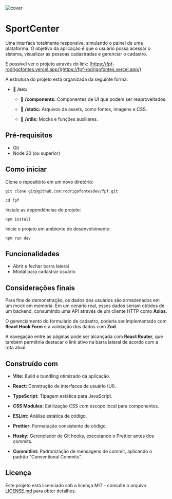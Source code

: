 ![cover](https://github.com/user-attachments/assets/78d49ac0-db68-4f39-8753-b6d58b6723c1)

# SportCenter

Uma interface totalmente responsiva, simulando o painel de uma plataforma. O objetivo da aplicação é que o usuário possa acessar o sistema, visualizar as pessoas cadastradas e gerenciar o cadastro.

É possível ver o projeto através do link: [https://fpf-rodrigofontes.vercel.app/](https://fpf-rodrigofontes.vercel.app/)

A estrutura do projeto está organizada da seguinte forma:

- :open_file_folder: **/src:**
  
  - :open_file_folder: **/components:** Componentes de UI que podem ser reaproveitados.
    
  - :open_file_folder: **/static:** Arquivos de assets, como fontes, imagens e CSS.
    
  - :open_file_folder: **/utils:** Mocks e funções auxiliares.

## Pré-requisitos

- Git
- Node 20 (ou superior)

## Como iniciar

Clone o repositório em um novo diretório:

```
git clone git@github.com:rodrigofontesdev/fpf.git
```

```
cd fpf
```

Instale as dependências do projeto:

```
npm install
```

Inicie o projeto em ambiente de desenvolvimento:

```
npm run dev
```

## Funcionalidades

- Abrir e fechar barra lateral
- Modal para cadastrar usuário

## Considerações finais

Para fins de demonstração, os dados dos usuários são armazenados em um mock em memória. Em um cenário real, esses dados seriam obtidos de um backend, consumindo uma API através de um cliente HTTP como **Axios**.

O gerenciamento do formulário de cadastro, poderia ser implementado com **React Hook Form** e a validação dos dados com **Zod**.

A navegação entre as páginas pode ser alcançada com **React Router**, que também permitiria destacar o link ativo na barra lateral de acordo com a rota atual.

## Construído com

- **Vite:** Build e bundling otimizado da aplicação.

- **React:** Construção de interfaces de usuário (UI).

- **TypeScript:** Tipagem estática para JavaScript.

- **CSS Modules:** Estilização CSS com escopo local para componentes.

- **ESLint:** Análise estática de código.

- **Prettier:** Formatação consistente de código.

- **Husky:** Gerenciador de Git hooks, executando o Prettier antes dos commits.

- **Commitlint:** Padronização de mensagens de commit, aplicando o padrão "Conventional Commits".

## Licença

Este projeto está licenciado sob a licença MIT - consulte o arquivo [LICENSE.md](LICENSE) para obter detalhes.
